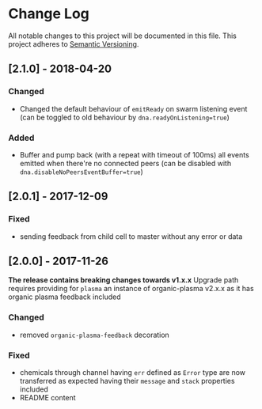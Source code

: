 # Change Log
All notable changes to this project will be documented in this file.
This project adheres to [Semantic Versioning](http://semver.org/).

## [2.1.0] - 2018-04-20

### Changed

* Changed the default behaviour of `emitReady` on swarm listening
event (can be toggled to old behaviour by `dna.readyOnListening=true`)

### Added

* Buffer and pump back (with a repeat with timeout of 100ms) all
events emitted when there're no connected peers (can be disabled with
`dna.disableNoPeersEventBuffer=true`)

## [2.0.1] - 2017-12-09

### Fixed

- sending feedback from child cell to master without any error or data


## [2.0.0] - 2017-11-26

**The release contains breaking changes towards v1.x.x**
Upgrade path requires providing for `plasma` an instance of organic-plasma v2.x.x as
it has organic plasma feedback included

### Changed

- removed `organic-plasma-feedback` decoration

### Fixed

- chemicals through channel having `err` defined as `Error` type are now
transferred as expected having their `message` and `stack` properties included
- README content
